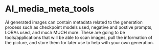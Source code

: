 # AI_media_meta_tools
AI generated images can contain metadata related to the generation process such as checkpoint models used, negative and postive prompts, LORAs used, and much MUCH more.  These are going to be tools/applications that will be able to scan images, pull the information of the picture, and store them for later use to help with your own generation. 
